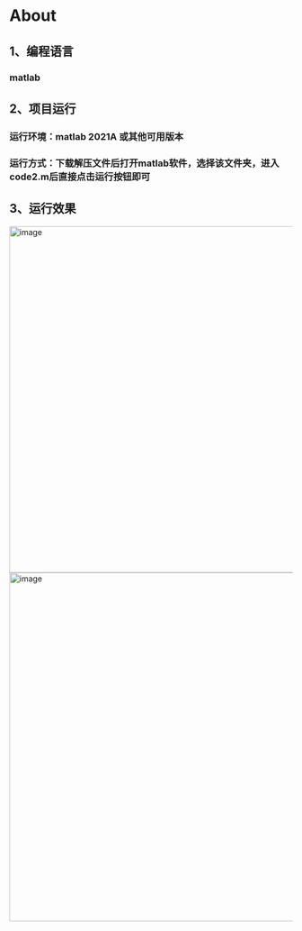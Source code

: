 # About
## 1、编程语言
### matlab
## 2、项目运行
### 运行环境：matlab 2021A 或其他可用版本
### 运行方式：下载解压文件后打开matlab软件，选择该文件夹，进入code2.m后直接点击运行按钮即可
## 3、运行效果
<img width="615" alt="image" src="https://github.com/IntelligentServiceLab/Power-Data-Analysis/assets/122081814/61953130-011b-4279-a956-6069961053b5">

<img width="619" alt="image" src="https://github.com/IntelligentServiceLab/Power-Data-Analysis/assets/122081814/6b0df669-2383-494f-809d-b686c0a17011">





